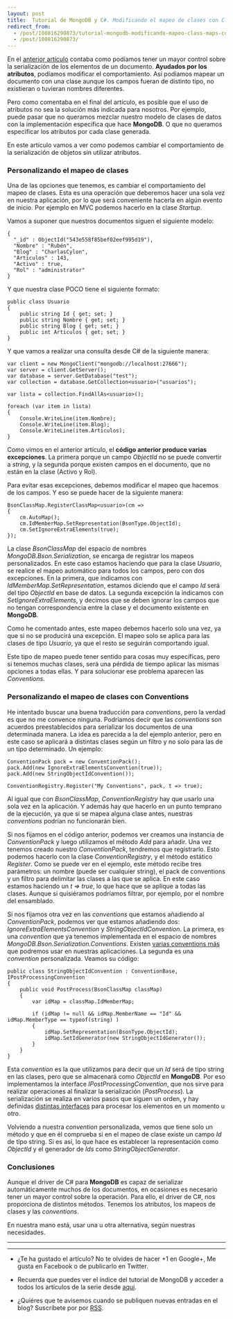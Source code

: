 ```yaml
---
layout: post
title:  Tutorial de MongoDB y C#. Modificando el mapeo de clases con Class Maps y Conventions
redirect_from:
  - /post/100816290873/tutorial-mongodb-modificando-mapeo-class-maps-convention.html
  - /post/100816290873/
---
```


<p>En el <a href="http://www.charlascylon.com/post/100146951744/tutorial-mongodb-y-c-mapeado-de-clases-con-atributos">anterior artículo</a> contaba como podíamos tener un mayor control sobre la serialización de los elementos de un documento. <strong>Ayudados por los atributos</strong>, podíamos modificar el comportamiento. Así podíamos mapear un documento con una clase aunque los campos fueran de distinto tipo, no existieran o tuvieran nombres diferentes.</p>

<p>Pero como comentaba en el final del artículo, es posible que el uso de atributos no sea la solución más indicada para nosotros. Por ejemplo, puede pasar que no queramos mezclar nuestro modelo de clases de datos con la implementación específica que hace <strong>MongoDB</strong>. O que no queramos especificar los atributos por cada clase generada.</p>

<p>En este artículo vamos a ver como podemos cambiar el comportamiento de la serialización de objetos sin utilizar atributos.</p>

<h3>Personalizando el mapeo de clases</h3>

<p>Una de las opciones que tenemos, es cambiar el comportamiento del mapeo de clases. Esta es una operación que deberemos hacer una sola vez en nuestra aplicación, por lo que será conveniente hacerla en algún evento de inicio. Por ejemplo en MVC podemos hacerlo en la clase <em>Startup</em>.</p>

<p>Vamos a suponer que nuestros documentos siguen el siguiente modelo:</p>

<pre><code>{
  "_id" : ObjectId("543e558f85bef02eef995d19"),
  "Nombre" : "Rubén",
  "Blog" : "CharlasCylon",
  "Articulos" : 143,
  "Activo" : true,
  "Rol" : "administrator"
}
</code></pre>

<p>Y que nuestra clase POCO tiene el siguiente formato:</p>

<pre><code>public class Usuario
{
    public string Id { get; set; }
    public string Nombre { get; set; }
    public string Blog { get; set; }
    public int Articulos { get; set; }
}
</code></pre>

<p>Y que vamos a realizar una consulta desde C# de la siguiente manera:</p>

<pre><code>var client = new MongoClient("mongodb://localhost:27666");
var server = client.GetServer();
var database = server.GetDatabase("test");
var collection = database.GetCollection&lt;usuario&gt;("usuarios");

var lista = collection.FindAllAs&lt;usuario&gt;();

foreach (var item in lista)
{
    Console.WriteLine(item.Nombre);
    Console.WriteLine(item.Blog);
    Console.WriteLine(item.Articulos);
}
</code></pre>

<p>Como vimos en el anterior artículo, el <strong>código anterior produce varias excepciones</strong>. La primera porque un campo <em>ObjectId</em> no se puede convertir a <em>string</em>, y la segunda porque existen campos en el documento, que no están en la clase (Activo y Rol).</p>

<p>Para evitar esas excepciones, debemos modificar el mapeo que hacemos de los campos. Y eso se puede hacer de la siguiente manera:</p>

<pre><code>BsonClassMap.RegisterClassMap&lt;usuario&gt;(cm =&gt;
{
    cm.AutoMap();
    cm.IdMemberMap.SetRepresentation(BsonType.ObjectId);
    cm.SetIgnoreExtraElements(true);
});
</code></pre>

<p>La clase <em>BsonClassMap</em> del espacio de nombres <em>MongoDB.Bson.Serialization</em>, se encarga de registrar los mapeos personalizados. En este caso estamos haciendo que para la clase <em>Usuario</em>, se realice el mapeo automático para todos los campos, pero con dos excepciones. En la primera, que indicamos con <em>IdMemberMap.SetRepresentation</em>, estamos diciendo que el campo <em>Id</em> será del tipo <em>ObjectId</em> en base de datos. La segunda excepción la indicamos con <em>SetIgnoreExtraElements</em>, y decimos que se deben ignorar los campos que no tengan correspondencia entre la clase y el documento existente en <strong>MongoDB</strong>.</p>

<p>Como he comentado antes, este mapeo debemos hacerlo solo una vez, ya que si no se producirá una excepción. El mapeo solo se aplica para las clases de tipo <em>Usuario</em>, ya que el resto se seguirán comportando igual.</p>

<p>Este tipo de mapeo puede tener sentido para cosas muy específicas, pero si tenemos muchas clases, será una pérdida de tiempo aplicar las mismas opciones a todas ellas. Y para solucionar ese problema aparecen las <em>Conventions</em>.</p>

<h3>Personalizando el mapeo de clases con Conventions</h3>

<p>He intentado buscar una buena traducción para <em>conventions</em>, pero la verdad es que no me convence ninguna. Podríamos decir que las <em>conventions</em> son acuerdos preestablecidos para serializar los documentos de una determinada manera. La idea es parecida a la del ejemplo anterior, pero en este caso se aplicará a distintas clases según un filtro y no solo para las de un tipo determinado. Un ejemplo:</p>

<pre><code>ConventionPack pack = new ConventionPack();
pack.Add(new IgnoreExtraElementsConvention(true));
pack.Add(new StringObjectIdConvention());

ConventionRegistry.Register("My Conventions", pack, t =&gt; true);
</code></pre>

<p>Al igual que con <em>BsonClassMap</em>, <em>ConventionRegistry</em> hay que usarlo una sola vez en la aplicación. Y además hay que hacerlo en un punto temprano de la ejecución, ya que si se mapea alguna clase antes, nuestras <em>conventions</em> podrían no funcionarán bien.</p>

<p>Si nos fijamos en el código anterior, podemos ver creamos una instancia de <em>ConventionPack</em> y luego utilizamos el método <em>Add</em> para añadir. Una vez tenemos creado nuestro <em>ConventionPack</em>, tendremos que registrarlo. Esto podemos hacerlo con la clase <em>ConventionRegistry</em>, y el método estático <em>Register</em>. Como se puede ver en el ejemplo, este método recibe tres parámetros: un nombre (puede ser cualquier string), el pack de conventions y un filtro para delimitar las clases a las que se aplica. En este caso estamos haciendo un <em>t =&gt; true</em>, lo que hace que se aplique a todas las clases. Aunque si quisiéramos podríamos filtrar, por ejemplo, por el nombre del ensamblado.</p>

<p>Si nos fijamos otra vez en las <em>conventions</em> que estamos añadiendo al <em>ConventionPack</em>, podemos ver  que estamos añadiendo dos: <em>IgnoreExtraElementsConvention</em> y <em>StringObjectIdConvention</em>. La primera, es una <em>convention</em> que ya tenemos implementada en el espacio de nombres <em>MongoDB.Bson.Serialization.Conventions</em>. Existen <a href="http://api.mongodb.org/csharp/current/html/c964d104-512c-4b86-662e-dc0bafab836c.htm">varias conventions más</a> que podremos usar en nuestras aplicaciones. La segunda es una <em>convention</em> personalizada. Veamos su código:</p>

<pre><code>public class StringObjectIdConvention : ConventionBase, IPostProcessingConvention
{
    public void PostProcess(BsonClassMap classMap)
    {
        var idMap = classMap.IdMemberMap;

        if (idMap != null &amp;&amp; idMap.MemberName == "Id" &amp;&amp; idMap.MemberType == typeof(string) )
        {
            idMap.SetRepresentation(BsonType.ObjectId);
            idMap.SetIdGenerator(new StringObjectIdGenerator());
        }
    }
}
</code></pre>

<p>Esta <em>convention</em> es la que utilizamos para decir que un <em>Id</em> será de tipo string en las clases, pero que se almacenará como <em>ObjectId</em> en <strong>MongoDB</strong>. Por eso implementamos la interface <em>IPostProcessingConvention</em>, que nos sirve para realizar operaciones al finalizar la serialización (<em>PostProcess</em>). La serialización se realiza en  varios pasos que siguen un orden, y hay definidas <a href="http://docs.mongodb.org/ecosystem/tutorial/serialize-documents-with-the-csharp-driver/#conventions">distintas interfaces</a> para procesar los elementos en un momento u otro.</p>

<p>Volviendo a nuestra <em>convention</em> personalizada, vemos que tiene solo un método y que en él comprueba si en el mapeo de clase existe un campo <em>Id</em> de tipo string. Si es así, lo que hace es establecer la representación como <em>ObjectId</em> y el generador de <em>Ids</em> como <em>StringObjectGenerator</em>.</p>

<h3>Conclusiones</h3>

<p>Aunque el driver de C# para <strong>MongoDB</strong> es capaz de serializar automáticamente muchos de los documentos, en ocasiones es necesario tener un mayor control sobre la operación. Para ello, el driver de C#, nos proporciona de distintos métodos. Tenemos los atributos, los mapeos de clases y las <em>conventions</em>.</p>

<p>En nuestra mano está, usar una u otra alternativa, según nuestras necesidades.</p>

<hr><hr><ul><li><p>¿Te ha gustado el artículo? No te olvides de hacer +1 en Google+, Me gusta en Facebook o de publicarlo en Twitter.</p></li>
<li><p>Recuerda que puedes ver el índice del tutorial de MongoDB y acceder a todos los artículos de la serie desde <a href="http://www.charlascylon.com/mongodb" title="Enlace a página principal del tutorial">aquí</a>.</p></li>
<li><p>¿Quiéres que te avisemos cuando se publiquen nuevas entradas en el blog? Suscríbete por por <a href="feed://www.charlascylon.com/feed.xml" title="Suscripción RSS">RSS</a>. </p></li>
</ul>
